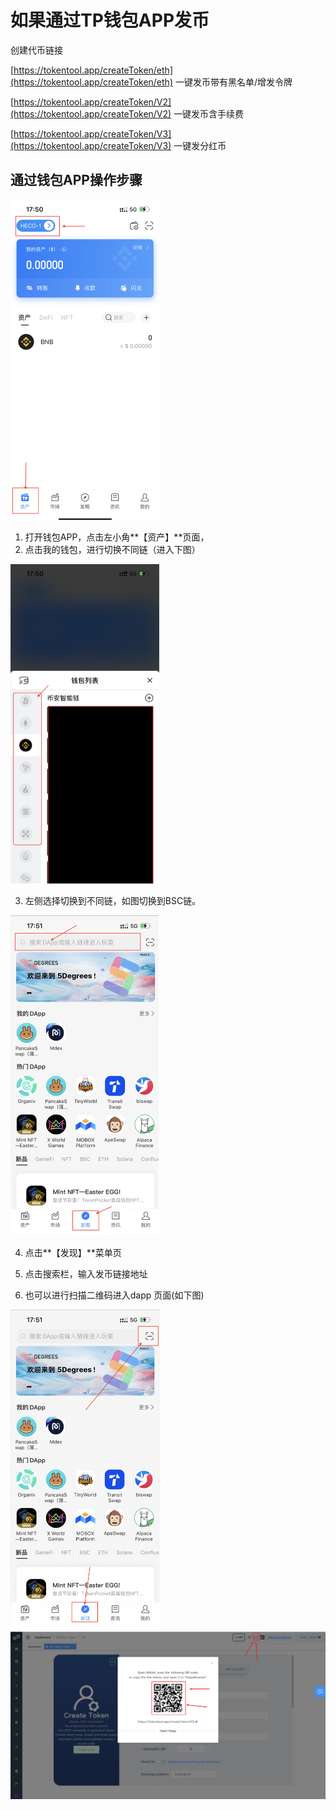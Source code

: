 # 如果通过TP钱包APP发币



创建代币链接

[https://tokentool.app/createToken/eth](https://tokentool.app/createToken/eth) 一键发币带有黑名单/增发令牌

[https://tokentool.app/createToken/V2](https://tokentool.app/createToken/V2) 一键发币含手续费

[https://tokentool.app/createToken/V3](https://tokentool.app/createToken/V3)  一键发分红币



## 通过钱包APP操作步骤

<img src="../.gitbook/assets/common-problem/Snipaste_2022-05-05_17-56-20.png" alt="tp-app" style="zoom:50%;" />

1. 打开钱包APP，点击左小角**【资产】**页面，
2. 点击我的钱包，进行切换不同链（进入下图）



<img src="../.gitbook/assets/common-problem/Snipaste_2022-05-05_18-01-20.png" alt="tp-app" style="zoom:50%;" />

3. 左侧选择切换到不同链，如图切换到BSC链。

<img src="../.gitbook/assets/common-problem/Snipaste_2022-05-05_18-08-25.png" alt="tp-app" style="zoom:50%;" />

4. 点击**【发现】**菜单页

5. 点击搜索栏，输入发币链接地址

6. 也可以进行扫描二维码进入dapp 页面(如下图)


<img src="../.gitbook/assets/common-problem/Snipaste_2022-05-05_18-13-26.png" alt="tp-app" style="zoom:50%;" />

<img src="../.gitbook/assets/common-problem/Snipaste_2022-05-05_18-14-41.png" alt="tp-app" />

